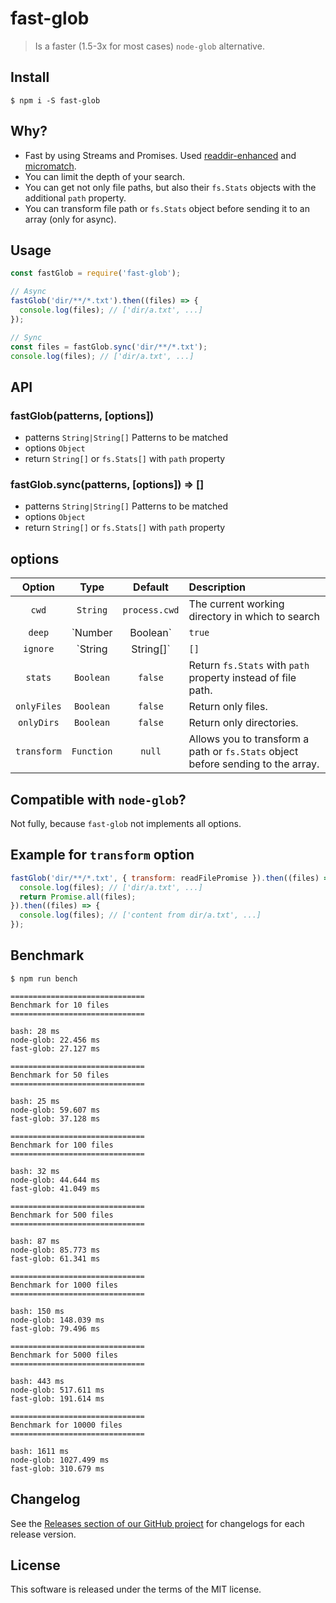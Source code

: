 # fast-glob

> Is a faster (1.5-3x for most cases) `node-glob` alternative.

## Install

```
$ npm i -S fast-glob
```

## Why?

  * Fast by using Streams and Promises. Used [readdir-enhanced](https://github.com/BigstickCarpet/readdir-enhanced) and [micromatch](https://github.com/jonschlinkert/micromatch).
  * You can limit the depth of your search.
  * You can get not only file paths, but also their `fs.Stats` objects with the additional `path` property.
  * You can transform file path or `fs.Stats` object before sending it to an array (only for async).

## Usage

```js
const fastGlob = require('fast-glob');

// Async
fastGlob('dir/**/*.txt').then((files) => {
  console.log(files); // ['dir/a.txt', ...]
});

// Sync
const files = fastGlob.sync('dir/**/*.txt');
console.log(files); // ['dir/a.txt', ...]
```

## API

### fastGlob(patterns, [options])

  * patterns `String|String[]` Patterns to be matched
  * options `Object`
  * return `String[]` or `fs.Stats[]` with `path` property

### fastGlob.sync(patterns, [options]) => []

  * patterns `String|String[]` Patterns to be matched
  * options `Object`
  * return `String[]` or `fs.Stats[]` with `path` property

## options

| Option      | Type              | Default       | Description |
|:-----------:|:-----------------:|:-------------:|:------------|
| `cwd`       | `String`          | `process.cwd` | The current working directory in which to search |
| `deep`      | `Number|Boolean`  | `true`        | The deep option can be set to true to traverse the entire directory structure, or it can be set to a number to only traverse that many levels deep. |
| `ignore`    | `String|String[]` | `[]`          | Add a pattern or an array of glob patterns to exclude matches. |
| `stats`     | `Boolean`         | `false`       | Return `fs.Stats` with `path` property instead of file path. |
| `onlyFiles` | `Boolean`         | `false`       | Return only files. |
| `onlyDirs`  | `Boolean`         | `false`       | Return only directories. |
| `transform` | `Function`        | `null`        | Allows you to transform a path or `fs.Stats` object before sending to the array. |

## Compatible with `node-glob`?

Not fully, because `fast-glob` not implements all options.

## Example for `transform` option

```js
fastGlob('dir/**/*.txt', { transform: readFilePromise }).then((files) => {
  console.log(files); // ['dir/a.txt', ...]
  return Promise.all(files);
}).then((files) => {
  console.log(files); // ['content from dir/a.txt', ...]
});
```

## Benchmark

```
$ npm run bench

==============================
Benchmark for 10 files
==============================

bash: 28 ms
node-glob: 22.456 ms
fast-glob: 27.127 ms

==============================
Benchmark for 50 files
==============================

bash: 25 ms
node-glob: 59.607 ms
fast-glob: 37.128 ms

==============================
Benchmark for 100 files
==============================

bash: 32 ms
node-glob: 44.644 ms
fast-glob: 41.049 ms

==============================
Benchmark for 500 files
==============================

bash: 87 ms
node-glob: 85.773 ms
fast-glob: 61.341 ms

==============================
Benchmark for 1000 files
==============================

bash: 150 ms
node-glob: 148.039 ms
fast-glob: 79.496 ms

==============================
Benchmark for 5000 files
==============================

bash: 443 ms
node-glob: 517.611 ms
fast-glob: 191.614 ms

==============================
Benchmark for 10000 files
==============================

bash: 1611 ms
node-glob: 1027.499 ms
fast-glob: 310.679 ms
```

## Changelog

See the [Releases section of our GitHub project](https://github.com/mrmlnc/fast-glob/releases) for changelogs for each release version.

## License

This software is released under the terms of the MIT license.
